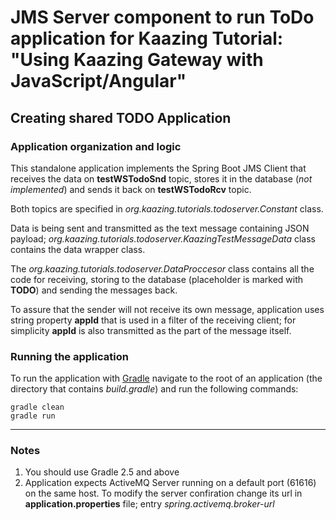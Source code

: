 # JMS Server component to run ToDo application for Kaazing Tutorial: "Using Kaazing Gateway with JavaScript/Angular"
## Creating shared TODO Application

### Application organization and logic
This standalone application implements the Spring Boot JMS Client that receives the data on **testWSTodoSnd** topic, stores it in the database (*not implemented*) and sends it back on **testWSTodoRcv** topic.

Both topics are specified in *org.kaazing.tutorials.todoserver.Constant* class.

Data is being sent and transmitted as the text message containing JSON payload; *org.kaazing.tutorials.todoserver.KaazingTestMessageData* class contains the data wrapper class. 

The *org.kaazing.tutorials.todoserver.DataProccesor* class contains all the code for receiving, storing to the database (placeholder is marked with **TODO**) and sending the messages back.

To assure that the sender will not receive its own message, application uses string property **appId** that is used in a filter of the receiving client; for simplicity  **appId** is also transmitted as the part of the message itself.

### Running the application
To run the application with [Gradle](https://gradle.org/) navigate to the root of an application (the directory that contains *build.gradle*) and run the following commands:

```
gradle clean
gradle run
```
---

### Notes
1. You should use Gradle 2.5 and above
2. Application expects ActiveMQ Server running on a default port (61616) on the same host. To modify the server confiration change its url in **application.properties** file; entry *spring.activemq.broker-url*


